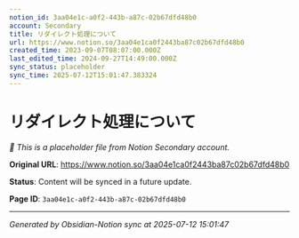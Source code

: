 ```yaml
---
notion_id: 3aa04e1c-a0f2-443b-a87c-02b67dfd48b0
account: Secondary
title: リダイレクト処理について
url: https://www.notion.so/3aa04e1ca0f2443ba87c02b67dfd48b0
created_time: 2023-09-07T08:07:00.000Z
last_edited_time: 2024-09-27T14:49:00.000Z
sync_status: placeholder
sync_time: 2025-07-12T15:01:47.383324
---
```


# リダイレクト処理について

*🔄 This is a placeholder file from Notion Secondary account.*

**Original URL**: https://www.notion.so/3aa04e1ca0f2443ba87c02b67dfd48b0

**Status**: Content will be synced in a future update.

**Page ID**: `3aa04e1c-a0f2-443b-a87c-02b67dfd48b0`

---

*Generated by Obsidian-Notion sync at 2025-07-12 15:01:47*
